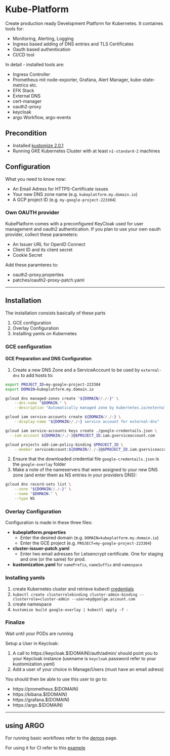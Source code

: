 # Kube-Platform

Create production ready Development Platform for Kubernetes. It containes tools for:

- Monitoring, Alerting, Logging
- Ingress based adding of DNS entries and TLS Certificates
- Oauth based authentication
- CI/CD tool

In detail - installed tools are:

- Ingress Controller
- Prometheus mit node-exporter, Grafana, Alert Manager, kube-state-metrics etc.
- EFK Stack
- External DNS
- cert-manager
- oauth2-proxy
- keycloak
- argo Workflow, argo-events

## Precondition

- Installed [kustomize 2.0.1](https://github.com/kubernetes-sigs/kustomize/releases)
- Running GKE Kubernetes Cluster with at least ```n1-standard-2``` machines

## Configuration

What you need to know now:

- An Email Adress for HTTPS-Certificate issues
- Your new DNS zone name (e.g. ```kubeplatform.my.domain.io```)
- A GCP project ID (e.g. ```my-google-project-223304```)

### Own OAUTH provider

KubePlatform comes with a preconfigured KeyCloak used for user management and oauth2 authentication. If you plan to use your own oauth provider, collect these parameters:

- An Issuer URL for OpenID Connect
- Client ID and its client secret
- Cookie Secret

Add these paramteres to:

- oauth2-proxy.properties
- patches/oauth2-proxy-patch.yaml

---

## Installation

The installation consists basically of these parts

1. GCE configuration
1. Overlay Configuration
1. Installing yamls on Kubernetes

### GCE configuration

#### GCE Preparation and DNS Configuration

1. Create a new DNS Zone and a ServiceAccount to be used by ```external-dns``` to add hosts to:

```bash
export PROJECT_ID=my-google-project-223304
export DOMAIN=kubeplatform.my.domain.io

gcloud dns managed-zones create "${DOMAIN//./-}" \
    --dns-name "$DOMAIN." \
    --description "Automatically managed zone by kubernetes.io/external-dns"

gcloud iam service-accounts create ${DOMAIN//./-} \
    --display-name "${DOMAIN//./-} service account for external-dns"

gcloud iam service-accounts keys create ./google-credentails.json \
  --iam-account ${DOMAIN//./-}@$PROJECT_ID.iam.gserviceaccount.com

gcloud projects add-iam-policy-binding $PROJECT_ID \
    --member serviceAccount:${DOMAIN//./-}@$PROJECT_ID.iam.gserviceaccount.com --role roles/dns.admin
```

2. Ensure that the downloaded credential file `google-credentails.json` is the `google-overlay` folder
3. Make a note of the nameservers that were assigned to your new DNS zone (and enter them as NS entries in your providers DNS):

```bash
gcloud dns record-sets list \
    --zone "${DOMAIN//./-}" \
    --name "$DOMAIN." \
    --type NS
```

### Overlay Configuration

Configuration is made in these three files:

- __kubeplatform.properties__
  - Enter the desired domain (e.g. ```DOMAIN=kubeplatform.my.domain.io```)
  - Enter the GCE project (e.g. ```PROJECT=my-google-project-223304```)
- __cluster-issuer-patch.yaml__
  - Enter two email adresses for Letsencrypt certificate. One for staging and one (or the same) for prod.
- __kustomization.yaml__ for ```namePrefix```, ```nameSuffix``` and ```namespace```

### Installing yamls

1. create Kubernetes cluster and retrieve kubectl [credentials](https://cloud.google.com/sdk/gcloud/reference/container/clusters/get-credentials)
1. ```kubectl create clusterrolebinding cluster-admin-binding --clusterrole=cluster-admin --user=my@goolge.account.com```
1. create namespace
1. ```kustomize build google-overlay | kubectl apply -f -```

### Finalize

Wait until your PODs are running

Setup a User in Keycloak:

1. A call to https://keycloak.$(DOMAIN)/auth/admin/ should point you to your Keycloak instance (usename is ```keycloak``` password refer to your kustomization.yaml)
1. Add a user of your choice in Manage/Users (must have an email adress)

You should then be able to use this user to go to:

- https://prometheus.$(DOMAIN)
- https://kibana.$(DOMAIN)
- https://grafana.$(DOMAIN)
- https://argo.$(DOMAIN)

---

## using ARGO

For running basic workflows refer to the [demos](https://github.com/argoproj/argo/blob/master/demo.md) page.

For using it for CI refer to this [example](examples/ci/CI.md)
